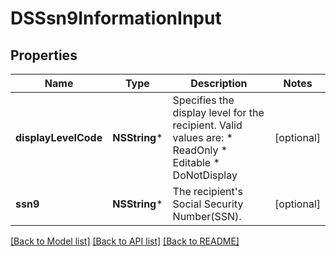# DSSsn9InformationInput

## Properties
Name | Type | Description | Notes
------------ | ------------- | ------------- | -------------
**displayLevelCode** | **NSString*** | Specifies the display level for the recipient.  Valid values are:   * ReadOnly * Editable * DoNotDisplay | [optional] 
**ssn9** | **NSString*** |  The recipient&#39;s Social Security Number(SSN). | [optional] 

[[Back to Model list]](../README.md#documentation-for-models) [[Back to API list]](../README.md#documentation-for-api-endpoints) [[Back to README]](../README.md)


